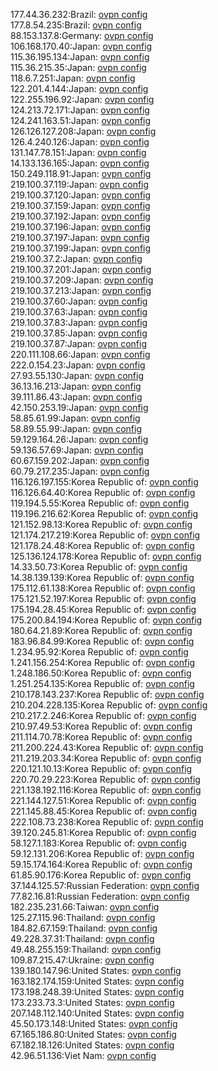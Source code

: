 177.44.36.232:Brazil: [ovpn config](vpn/177_44_36_232.ovpn)  
177.8.54.235:Brazil: [ovpn config](vpn/177_8_54_235.ovpn)  
88.153.137.8:Germany: [ovpn config](vpn/88_153_137_8.ovpn)  
106.168.170.40:Japan: [ovpn config](vpn/106_168_170_40.ovpn)  
115.36.195.134:Japan: [ovpn config](vpn/115_36_195_134.ovpn)  
115.36.215.35:Japan: [ovpn config](vpn/115_36_215_35.ovpn)  
118.6.7.251:Japan: [ovpn config](vpn/118_6_7_251.ovpn)  
122.201.4.144:Japan: [ovpn config](vpn/122_201_4_144.ovpn)  
122.255.196.92:Japan: [ovpn config](vpn/122_255_196_92.ovpn)  
124.213.72.171:Japan: [ovpn config](vpn/124_213_72_171.ovpn)  
124.241.163.51:Japan: [ovpn config](vpn/124_241_163_51.ovpn)  
126.126.127.208:Japan: [ovpn config](vpn/126_126_127_208.ovpn)  
126.4.240.126:Japan: [ovpn config](vpn/126_4_240_126.ovpn)  
131.147.78.151:Japan: [ovpn config](vpn/131_147_78_151.ovpn)  
14.133.136.165:Japan: [ovpn config](vpn/14_133_136_165.ovpn)  
150.249.118.91:Japan: [ovpn config](vpn/150_249_118_91.ovpn)  
219.100.37.119:Japan: [ovpn config](vpn/219_100_37_119.ovpn)  
219.100.37.120:Japan: [ovpn config](vpn/219_100_37_120.ovpn)  
219.100.37.159:Japan: [ovpn config](vpn/219_100_37_159.ovpn)  
219.100.37.192:Japan: [ovpn config](vpn/219_100_37_192.ovpn)  
219.100.37.196:Japan: [ovpn config](vpn/219_100_37_196.ovpn)  
219.100.37.197:Japan: [ovpn config](vpn/219_100_37_197.ovpn)  
219.100.37.199:Japan: [ovpn config](vpn/219_100_37_199.ovpn)  
219.100.37.2:Japan: [ovpn config](vpn/219_100_37_2.ovpn)  
219.100.37.201:Japan: [ovpn config](vpn/219_100_37_201.ovpn)  
219.100.37.209:Japan: [ovpn config](vpn/219_100_37_209.ovpn)  
219.100.37.213:Japan: [ovpn config](vpn/219_100_37_213.ovpn)  
219.100.37.60:Japan: [ovpn config](vpn/219_100_37_60.ovpn)  
219.100.37.63:Japan: [ovpn config](vpn/219_100_37_63.ovpn)  
219.100.37.83:Japan: [ovpn config](vpn/219_100_37_83.ovpn)  
219.100.37.85:Japan: [ovpn config](vpn/219_100_37_85.ovpn)  
219.100.37.87:Japan: [ovpn config](vpn/219_100_37_87.ovpn)  
220.111.108.66:Japan: [ovpn config](vpn/220_111_108_66.ovpn)  
222.0.154.23:Japan: [ovpn config](vpn/222_0_154_23.ovpn)  
27.93.55.130:Japan: [ovpn config](vpn/27_93_55_130.ovpn)  
36.13.16.213:Japan: [ovpn config](vpn/36_13_16_213.ovpn)  
39.111.86.43:Japan: [ovpn config](vpn/39_111_86_43.ovpn)  
42.150.253.19:Japan: [ovpn config](vpn/42_150_253_19.ovpn)  
58.85.61.99:Japan: [ovpn config](vpn/58_85_61_99.ovpn)  
58.89.55.99:Japan: [ovpn config](vpn/58_89_55_99.ovpn)  
59.129.164.26:Japan: [ovpn config](vpn/59_129_164_26.ovpn)  
59.136.57.69:Japan: [ovpn config](vpn/59_136_57_69.ovpn)  
60.67.159.202:Japan: [ovpn config](vpn/60_67_159_202.ovpn)  
60.79.217.235:Japan: [ovpn config](vpn/60_79_217_235.ovpn)  
116.126.197.155:Korea Republic of: [ovpn config](vpn/116_126_197_155.ovpn)  
116.126.64.40:Korea Republic of: [ovpn config](vpn/116_126_64_40.ovpn)  
119.194.5.55:Korea Republic of: [ovpn config](vpn/119_194_5_55.ovpn)  
119.196.216.62:Korea Republic of: [ovpn config](vpn/119_196_216_62.ovpn)  
121.152.98.13:Korea Republic of: [ovpn config](vpn/121_152_98_13.ovpn)  
121.174.217.219:Korea Republic of: [ovpn config](vpn/121_174_217_219.ovpn)  
121.178.24.48:Korea Republic of: [ovpn config](vpn/121_178_24_48.ovpn)  
125.136.124.178:Korea Republic of: [ovpn config](vpn/125_136_124_178.ovpn)  
14.33.50.73:Korea Republic of: [ovpn config](vpn/14_33_50_73.ovpn)  
14.38.139.139:Korea Republic of: [ovpn config](vpn/14_38_139_139.ovpn)  
175.112.61.138:Korea Republic of: [ovpn config](vpn/175_112_61_138.ovpn)  
175.121.52.197:Korea Republic of: [ovpn config](vpn/175_121_52_197.ovpn)  
175.194.28.45:Korea Republic of: [ovpn config](vpn/175_194_28_45.ovpn)  
175.200.84.194:Korea Republic of: [ovpn config](vpn/175_200_84_194.ovpn)  
180.64.21.89:Korea Republic of: [ovpn config](vpn/180_64_21_89.ovpn)  
183.96.84.99:Korea Republic of: [ovpn config](vpn/183_96_84_99.ovpn)  
1.234.95.92:Korea Republic of: [ovpn config](vpn/1_234_95_92.ovpn)  
1.241.156.254:Korea Republic of: [ovpn config](vpn/1_241_156_254.ovpn)  
1.248.186.50:Korea Republic of: [ovpn config](vpn/1_248_186_50.ovpn)  
1.251.254.135:Korea Republic of: [ovpn config](vpn/1_251_254_135.ovpn)  
210.178.143.237:Korea Republic of: [ovpn config](vpn/210_178_143_237.ovpn)  
210.204.228.135:Korea Republic of: [ovpn config](vpn/210_204_228_135.ovpn)  
210.217.2.246:Korea Republic of: [ovpn config](vpn/210_217_2_246.ovpn)  
210.97.49.53:Korea Republic of: [ovpn config](vpn/210_97_49_53.ovpn)  
211.114.70.78:Korea Republic of: [ovpn config](vpn/211_114_70_78.ovpn)  
211.200.224.43:Korea Republic of: [ovpn config](vpn/211_200_224_43.ovpn)  
211.219.203.34:Korea Republic of: [ovpn config](vpn/211_219_203_34.ovpn)  
220.121.10.13:Korea Republic of: [ovpn config](vpn/220_121_10_13.ovpn)  
220.70.29.223:Korea Republic of: [ovpn config](vpn/220_70_29_223.ovpn)  
221.138.192.116:Korea Republic of: [ovpn config](vpn/221_138_192_116.ovpn)  
221.144.127.51:Korea Republic of: [ovpn config](vpn/221_144_127_51.ovpn)  
221.145.88.45:Korea Republic of: [ovpn config](vpn/221_145_88_45.ovpn)  
222.108.73.238:Korea Republic of: [ovpn config](vpn/222_108_73_238.ovpn)  
39.120.245.81:Korea Republic of: [ovpn config](vpn/39_120_245_81.ovpn)  
58.127.1.183:Korea Republic of: [ovpn config](vpn/58_127_1_183.ovpn)  
59.12.131.206:Korea Republic of: [ovpn config](vpn/59_12_131_206.ovpn)  
59.15.174.164:Korea Republic of: [ovpn config](vpn/59_15_174_164.ovpn)  
61.85.90.176:Korea Republic of: [ovpn config](vpn/61_85_90_176.ovpn)  
37.144.125.57:Russian Federation: [ovpn config](vpn/37_144_125_57.ovpn)  
77.82.16.81:Russian Federation: [ovpn config](vpn/77_82_16_81.ovpn)  
182.235.231.66:Taiwan: [ovpn config](vpn/182_235_231_66.ovpn)  
125.27.115.96:Thailand: [ovpn config](vpn/125_27_115_96.ovpn)  
184.82.67.159:Thailand: [ovpn config](vpn/184_82_67_159.ovpn)  
49.228.37.31:Thailand: [ovpn config](vpn/49_228_37_31.ovpn)  
49.48.255.159:Thailand: [ovpn config](vpn/49_48_255_159.ovpn)  
109.87.215.47:Ukraine: [ovpn config](vpn/109_87_215_47.ovpn)  
139.180.147.96:United States: [ovpn config](vpn/139_180_147_96.ovpn)  
163.182.174.159:United States: [ovpn config](vpn/163_182_174_159.ovpn)  
173.198.248.39:United States: [ovpn config](vpn/173_198_248_39.ovpn)  
173.233.73.3:United States: [ovpn config](vpn/173_233_73_3.ovpn)  
207.148.112.140:United States: [ovpn config](vpn/207_148_112_140.ovpn)  
45.50.173.148:United States: [ovpn config](vpn/45_50_173_148.ovpn)  
67.165.186.80:United States: [ovpn config](vpn/67_165_186_80.ovpn)  
67.182.18.126:United States: [ovpn config](vpn/67_182_18_126.ovpn)  
42.96.51.136:Viet Nam: [ovpn config](vpn/42_96_51_136.ovpn)  
